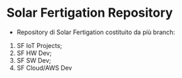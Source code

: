 # Solar Fertigation Repository
- Repository di Solar Fertigation costituito da più branch:
1. SF IoT Projects;
2. SF HW Dev;
3. SF SW Dev;
4. SF Cloud/AWS Dev